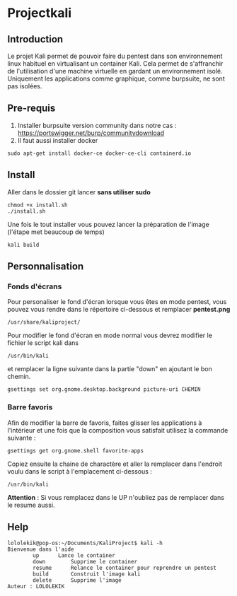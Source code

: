 # Projectkali
## Introduction
Le projet Kali permet de pouvoir faire du pentest  dans son environnement linux habituel en virtualisant un container Kali. Cela permet de s'affranchir de l'utilisation d'une machine virtuelle en gardant un environnement isolé. Uniquement les applications comme graphique, comme burpsuite, ne sont pas isolées.

## Pre-requis
1. Installer burpsuite version community dans notre cas : 
https://portswigger.net/burp/communitydownload
2. Il faut aussi installer docker

```
sudo apt-get install docker-ce docker-ce-cli containerd.io
```

## Install
Aller dans le dossier git lancer **sans utiliser sudo**
```
chmod +x install.sh
./install.sh
```

Une fois le tout installer vous pouvez lancer la préparation de l'image (l'étape met beaucoup de temps)
```
kali build
```
## Personnalisation
### Fonds d'écrans
Pour personaliser le fond d'écran lorsque vous êtes en mode pentest, vous pouvez vous rendre dans le répertoire ci-dessous et remplacer **pentest.png**
```
/usr/share/kaliproject/
```

Pour modifier le fond d'écran en mode normal vous devrez modifier le fichier le script kali dans 
```
/usr/bin/kali
```

et remplacer la ligne suivante dans la partie "down" en ajoutant le bon chemin.
```
gsettings set org.gnome.desktop.background picture-uri CHEMIN
```

### Barre favoris
Afin de modifier la barre de favoris, faites glisser les applications à l'intérieur et une fois que la composition vous satisfait utilisez la commande suivante :
```
gsettings get org.gnome.shell favorite-apps
```
Copiez ensuite la chaine de charactère et aller la remplacer dans l'endroit voulu dans le script à l'emplacement ci-dessous :
```
/usr/bin/kali
```

**Attention** : Si vous remplacez dans le UP n'oubliez pas de remplacer dans le resume aussi.

## Help
```
lololekik@pop-os:~/Documents/KaliProject$ kali -h
Bienvenue dans l'aide
		up		Lance le container
		down		Supprime le container
		resume		Relance le container pour reprendre un pentest
		build		Construit l'image kali
		delete		Supprime l'image
Auteur : LOLOLEKIK

```